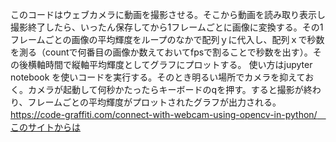このコードはウェブカメラに動画を撮影させる。そこから動画を読み取り表示し撮影終了したら、いったん保存してから1フレームごとに画像に変換する。その1フレームごとの画像の平均輝度をループのなかで配列ｙに代入し、配列ｘで秒数を測る（countで何番目の画像か数えておいてfpsで割ることで秒数を出す）。その後横軸時間で縦軸平均輝度としてグラフにプロットする。
使い方はjupyter notebook を使いコードを実行する。そのとき明るい場所でカメラを抑えておく。カメラが起動して何秒かたったらキーボードのqを押す。すると撮影が終わり、フレームごとの平均輝度がプロットされたグラフが出力される。
https://code-graffiti.com/connect-with-webcam-using-opencv-in-python/　このサイトからは
